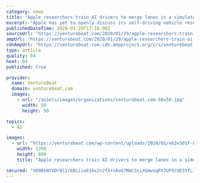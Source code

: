 ```yaml
---
category: news
title: "Apple researchers train AI drivers to merge lanes in a simulated environment"
excerpt: "Apple has yet to openly discuss its self-driving vehicle research, but it’s a poorly-kept industry secret. Around 5,000 employees — including a portion of those previously employed by Drive.ai, an autonomous car startup Apple acquired last year — are said to be involved with code-name Project Titan, a joint effort with Volkswagen to ..."
publishedDateTime: 2020-01-29T17:16:00Z
sourceUrl: "https://venturebeat.com/2020/01/29/apple-researchers-train-ai-drivers-to-merge-lanes-in-a-simulated-environment/"
ampUrl: "https://venturebeat.com/2020/01/29/apple-researchers-train-ai-drivers-to-merge-lanes-in-a-simulated-environment/amp/"
cdnAmpUrl: "https://venturebeat-com.cdn.ampproject.org/c/s/venturebeat.com/2020/01/29/apple-researchers-train-ai-drivers-to-merge-lanes-in-a-simulated-environment/amp/"
type: article
quality: 84
heat: 84
published: true

provider:
  name: VentureBeat
  domain: venturebeat.com
  images:
    - url: "/assets/images/organizations/venturebeat.com-50x50.jpg"
      width: 50
      height: 50

topics:
  - AI

images:
  - url: "https://venturebeat.com/wp-content/uploads/2020/01/e62e501f-87df-4bf1-bf6d-a4a1c366fb43-e1580318068496.png?fit=1200%2C600&strip=all"
    width: 1200
    height: 600
    title: "Apple researchers train AI drivers to merge lanes in a simulated environment"

secured: "V69BkNYXDr0l2/6Biiio816xZ+2fX+sAoG7NmC5ciXGmwsqPX7UPXrUE5tfL1+22RGpp7vSylOROOCCIrdYTUlz/SoVVbBs1aXWzypB+u6PDDBRATVtZAg+F7clP+G6iG777gWSffJ7C4dm5yw1i9raBufWZdOhUc0ZJJfOZk7I5ceeRCbA00B921UlWSLjIPAAaPwqnXtdyFU63BxWHz5Xwy29P5W3H6pa5n6C3CWeC+xVBq9MQskJxFLyWkqk550P6k9sxfcD6I3Taq/2wzha5ttRp6MfK/Fz8M3qDotZNrgHhMk1e+M8/biXWHG1/iQURybn8ByJRp2tUeCmFBgx8Ix3VoHWOoo4munbSNOQK9zdlCZFm0hUW87TkiBCILpHN/PqJ5jP2VC2zFHJrHzO5+pGJfaoSDUEfiGO+XikakcItqPpA2LMvH+d6MLraEF9wt+QZ0IkZoVcVrg6tAEEBz5Wv0gV2T9uYkYuzgQg=;UdG2nnHauT79xwf37owIEQ=="
---
```


